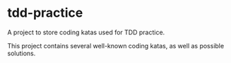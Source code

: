 # tdd-practice
A project to store coding katas used for TDD practice.

This project contains several well-known coding katas, as well as possible solutions.


